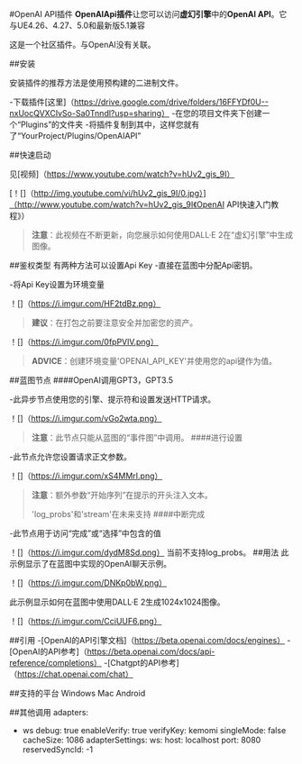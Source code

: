 #OpenAI API插件
**OpenAIApi插件**让您可以访问**虚幻引擎**中的**OpenAI API**。它与UE4.26、4.27、5.0和最新版5.1兼容


这是一个社区插件。与OpenAI没有关联。


##安装


安装插件的推荐方法是使用预构建的二进制文件。




-下载插件[这里]（https://drive.google.com/drive/folders/16FFYDf0U--nxUocQVXCIvSo-Sa0Tnndl?usp=sharing）
-在您的项目文件夹下创建一个“Plugins”的文件夹
-将插件复制到其中，这样您就有了“YourProject/Plugins/OpenAIAPI”


##快速启动


见[视频]（https://www.youtube.com/watch?v=hUv2_gis_9I）


[！[]（http://img.youtube.com/vi/hUv2_gis_9I/0.jpg）]（http://www.youtube.com/watch?v=hUv2_gis_9I《OpenAI API快速入门教程》）


>**注意**：此视频在不断更新，向您展示如何使用DALL·E 2在“虚幻引擎”中生成图像。 


##鉴权类型
有两种方法可以设置Api Key
-直接在蓝图中分配Api密钥。


-将Api Key设置为环境变量




！[]（https://i.imgur.com/HF2tdBz.png）
>**建议**：在打包之前要注意安全并加密您的资产。




！[]（https://i.imgur.com/0fpPVlV.png）
>**ADVICE**：创建环境变量'OPENAI_API_KEY'并使用您的api键作为值。




##蓝图节点
####OpenAI调用GPT3，GPT3.5


-此异步节点使用您的引擎、提示符和设置发送HTTP请求。


！[]（https://i.imgur.com/vGo2wta.png）
>**注意**：此节点只能从蓝图的“事件图”中调用。 
####进行设置


-此节点允许您设置请求正文参数。


！[]（https://i.imgur.com/xS4MMrI.png）
>**注意**：额外参数“开始序列”在提示的开头注入文本。
>
>'log_probs'和'stream'在未来支持
####中断完成


-此节点用于访问“完成”或“选择”中包含的值


！[]（https://i.imgur.com/dydM8Sd.png）
当前不支持log_probs。
##用法
此示例显示了在蓝图中实现的OpenAI聊天示例。


！[]（https://i.imgur.com/DNKp0bW.png）


此示例显示如何在蓝图中使用DALL·E 2生成1024x1024图像。


！[]（https://i.imgur.com/CciUUF6.png）


##引用
-[OpenAI的API引擎文档]（https://beta.openai.com/docs/engines）
-[OpenAI的API参考]（https://beta.openai.com/docs/api-reference/completions）
-[Chatgpt的API参考]（https://chat.openai.com/chat）


##支持的平台
Windows 
Mac 
Android 

##其他调用
adapters:
  - ws
debug: true
enableVerify: true
verifyKey: kemomi
singleMode: false
cacheSize: 1086
adapterSettings:
  ws:
    host: localhost
    port: 8080
    reservedSyncId: -1
